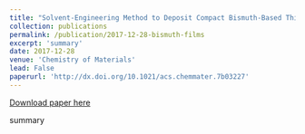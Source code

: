 ```yaml
---
title: "Solvent-Engineering Method to Deposit Compact Bismuth-Based Thin Films: Mechanism and Application to Photovoltaics"
collection: publications
permalink: /publication/2017-12-28-bismuth-films
excerpt: 'summary'
date: 2017-12-28
venue: 'Chemistry of Materials'
lead: False
paperurl: 'http://dx.doi.org/10.1021/acs.chemmater.7b03227'
---
```


<a href='http://dx.doi.org/10.1021/acs.chemmater.7b03227'>Download paper here</a>

summary

